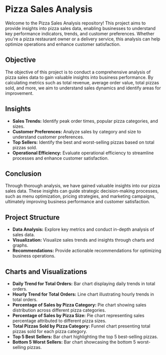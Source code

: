 # Pizza Sales Analysis

Welcome to the Pizza Sales Analysis repository! This project aims to provide insights into pizza sales data, enabling businesses to understand key performance indicators, trends, and customer preferences. Whether you're a pizza restaurant owner or a delivery service, this analysis can help optimize operations and enhance customer satisfaction.

## Objective

The objective of this project is to conduct a comprehensive analysis of pizza sales data to gain valuable insights into business performance. By calculating metrics such as total revenue, average order value, total pizzas sold, and more, we aim to understand sales dynamics and identify areas for improvement.

## Insights

- **Sales Trends:** Identify peak order times, popular pizza categories, and sizes.
- **Customer Preferences:** Analyze sales by category and size to understand customer preferences.
- **Top Sellers:** Identify the best and worst-selling pizzas based on total pizzas sold.
- **Operational Efficiency:** Evaluate operational efficiency to streamline processes and enhance customer satisfaction.

## Conclusion

Through thorough analysis, we have gained valuable insights into our pizza sales data. These insights can guide strategic decision-making processes, such as menu optimization, pricing strategies, and marketing campaigns, ultimately improving business performance and customer satisfaction.

## Project Structure

- **Data Analysis:** Explore key metrics and conduct in-depth analysis of sales data.
- **Visualization:** Visualize sales trends and insights through charts and graphs.
- **Recommendations:** Provide actionable recommendations for optimizing business operations.

## Charts and Visualizations

- **Daily Trend for Total Orders:** Bar chart displaying daily trends in total orders.
- **Hourly Trend for Total Orders:** Line chart illustrating hourly trends in total orders.
- **Percentage of Sales by Pizza Category:** Pie chart showing sales distribution across different pizza categories.
- **Percentage of Sales by Pizza Size:** Pie chart representing sales percentage attributed to different pizza sizes.
- **Total Pizzas Sold by Pizza Category:** Funnel chart presenting total pizzas sold for each pizza category.
- **Top 5 Best Sellers:** Bar chart highlighting the top 5 best-selling pizzas.
- **Bottom 5 Worst Sellers:** Bar chart showcasing the bottom 5 worst-selling pizzas.

